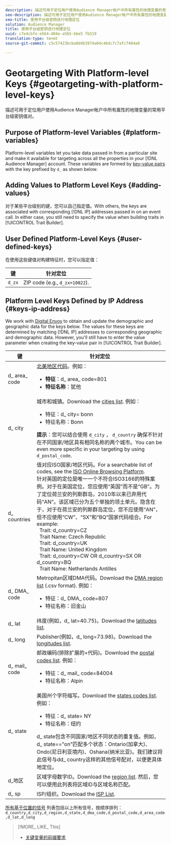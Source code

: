 ```yaml
---
description: 描述可用于定位用户使用Audience Manager帐户中所有属性的地理变量的常用平台级密钥值对。
seo-description: 描述可用于定位用户使用Audience Manager帐户中所有属性的地理变量的常用平台级密钥值对。
seo-title: 使用平台级密钥进行地理定位
solution: Audience Manager
title: 使用平台级密钥进行地理定位
uuid: c7e4cbfe-e564-404e-a565-bbe5 fb519
translation-type: tm+mt
source-git-commit: c5c57423bcba8d4b3974a04c46dc7c7afc7484a0

---
```



# Geotargeting With Platform-level Keys {#geotargeting-with-platform-level-keys}

描述可用于定位用户使用Audience Manager帐户中所有属性的地理变量的常用平台级密钥值对。

<!-- c_tb_platform_vars.xml -->

## Purpose of Platform-level Variables {#platform-variables}

Platform-level variables let you take data passed in from a particular site and make it available for targeting across all the properties in your [!DNL Audience Manager] account. These variables are formed by [key-value pairs](../../reference/key-value-pairs-explained.md) with the key prefixed by `d_` as shown below.

## Adding Values to Platform Level Keys {#adding-values}

对于某些平台级别的键，您可以自己指定值。With others, the keys are associated with corresponding [!DNL IP] addresses passed in on an event call. In either case, you still need to specify the value when building traits in [!UICONTROL Trait Builder].

## User Defined Platform-Level Keys {#user-defined-keys}

在使用这些键值对构建特征时，您可以指定值：

| 键 | 针对定位 |
|---|---|
| `d_zx` | ZIP code (e.g., `d_zx=10022`). |

## Platform Level Keys Defined by IP Address {#keys-ip-address}

We work with [Digital Envoy](https://www.digitalenvoy.com/) to obtain and update the demographic and geographic data for the keys below. The values for these keys are determined by matching [!DNL IP] addresses to corresponding geographic and demographic data. However, you'll still have to enter the value parameter when creating the key-value pair in [!UICONTROL Trait Builder].

| 键 | 针对定位 |
|--- |--- |
| d_ area_ code | [北美地区代码](https://en.wikipedia.org/wiki/List_of_North_American_Numbering_Plan_area_codes)。例如： <ul><li>**特征**：d_ area_ code=801</li><li>**特征名称**：犹他</li></ul> |
| d_ city | 城市和城镇。Download the [cities list](assets/d_city.txt).  例如： <ul><li>特征：d_ city= bonn</li><li>特征名称：Bonn</li></ul> **提示**：您可以结合使用 `d_city` ， `d_country` 确保不针对在不同国家/地区具有相同名称的两个城市。You can be even more specific in your targeting by using `d_postal_code`. |
| d_ countries | 值对应ISO国家/地区代码。For a searchable list of codes, see the [ISO Online Browsing Platform](https://www.iso.org/obp/ui/#home). <br>针对英国的定位是唯一一个不符合ISO3166的特殊案例。对于在英国定位，您应使用“英国”而不是“GB”。为了定位荷兰安的列斯群岛，2010年以来已弃用代码“AN”。该区域已分为五个单独的领土单元。隐含在于，对于在荷兰安的列斯群岛定位，您不应使用“AN”，但不应使用“CW”、“SX”和“BQ”国家代码组合。For example:  <br>  Trait:  d_country=CZ  <br>  Trait Name: Czech Republic <br>  Trait:  d_country=UK <br>  Trait Name: United Kingdom  <br>  Trait:  d_country=CW OR d_country=SX OR d_country=BQ  <br>  Trait Name: Netherlands Antilles |
| d_ DMA_ code | Metropitan区域DMA代码。Download the [DMA region list](assets/DMAregions.csv) (.csv format).  例如： <ul><li>特征：d_ DMA_ code=807</li><li>特征名称：旧金山</li></ul> |
| d_ lat | 纬度(例如，d_ lat=40.75)。Download the [latitudes list](assets/d_lat.txt). |
| d_ long | Publisher(例如，d_ long=73.98)。Download the [longitudes list](assets/d_long.txt). |
| d_ mail_ code | 邮政编码(排除扩展的+代码)。Download the  [postal codes list](assets/d_postal_code.txt).  例如： <ul><li>特征：d_ mail_ code=84004 </li><li>特征名称：Alpin</li></ul> |
| d_ state | 美国州个字符缩写。Download the [states codes list](assets/d_state.txt).  例如： <ul><li>特征：d_ state= NY </li><li>特征名称：纽约</li></ul>d_ state包含不同国家/地区不同状态的重复值。例如，d_ state=="on"匹配多个状态：Ontario(加拿大)、Ondo(尼日利亚境内)、Oshana(纳米比亚)。我们建议将此信号与dd_ country这样的其他信号配对，以便更具体地定位。 |
| d_地区 | 区域字母数字ID。Download the [region list](assets/Country_RegionCodes_City.csv).  然后，您可以使用此列表将区域ID与区域名称匹配。 |
| d_ sp | ISP/组织。Download the [ISP List](assets/d_isp.txt). |

[所有基于位置的信号](assets/all.csv) 列表包括以上所有信号，按顺序排列： `d_country,d_city,d_region,d_state,d_dma_code,d_postal_code,d_area_code,d_lat,d_long`

>[!MORE_ LIKE_ This]
>
>* [关键变量的前缀要求](../../features/traits/trait-variable-prefixes.md)

